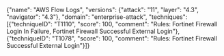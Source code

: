 {"name": "AWS Flow Logs", "versions": {"attack": "11", "layer": "4.3", "navigator": "4.3"}, "domain": "enterprise-attack", "techniques": [{"techniqueID": "T1110", "score": 100, "comment": "Rules: Fortinet Firewall Login In Failure, Fortinet Firewall Successful External Login"}, {"techniqueID": "T1078", "score": 100, "comment": "Rules: Fortinet Firewall Successful External Login"}]}